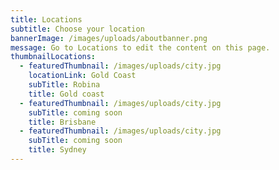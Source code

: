 ```yaml
---
title: Locations
subtitle: Choose your location
bannerImage: /images/uploads/aboutbanner.png
message: Go to Locations to edit the content on this page.
thumbnailLocations:
  - featuredThumbnail: /images/uploads/city.jpg
    locationLink: Gold Coast
    subTitle: Robina
    title: Gold coast
  - featuredThumbnail: /images/uploads/city.jpg
    subTitle: coming soon
    title: Brisbane
  - featuredThumbnail: /images/uploads/city.jpg
    subTitle: coming soon
    title: Sydney
---
```


